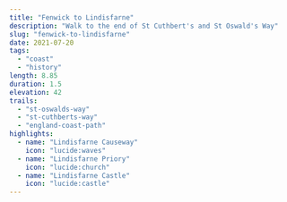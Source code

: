 ```yaml
---
title: "Fenwick to Lindisfarne"
description: "Walk to the end of St Cuthbert's and St Oswald's Way"
slug: "fenwick-to-lindisfarne"
date: 2021-07-20
tags:
  - "coast"
  - "history"
length: 8.85
duration: 1.5
elevation: 42
trails:
  - "st-oswalds-way"
  - "st-cuthberts-way"
  - "england-coast-path"
highlights:
  - name: "Lindisfarne Causeway"
    icon: "lucide:waves"
  - name: "Lindisfarne Priory"
    icon: "lucide:church"
  - name: "Lindisfarne Castle"
    icon: "lucide:castle"
---
```

